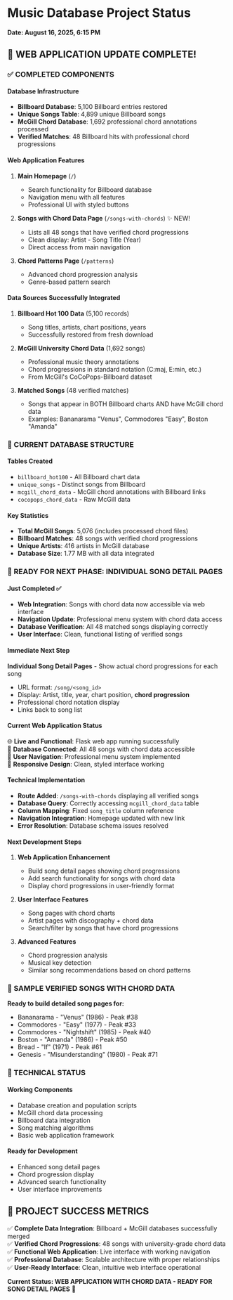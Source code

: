 # Music Database Project Status
**Date: August 16, 2025, 6:15 PM**

## 🎉 WEB APPLICATION UPDATE COMPLETE!

### ✅ COMPLETED COMPONENTS

#### Database Infrastructure
- **Billboard Database**: 5,100 Billboard entries restored
- **Unique Songs Table**: 4,899 unique Billboard songs
- **McGill Chord Database**: 1,692 professional chord annotations processed
- **Verified Matches**: 48 Billboard hits with professional chord progressions

#### Web Application Features
1. **Main Homepage** (`/`) 
   - Search functionality for Billboard database
   - Navigation menu with all features
   - Professional UI with styled buttons

2. **Songs with Chord Data Page** (`/songs-with-chords`) ✨ NEW!
   - Lists all 48 songs that have verified chord progressions
   - Clean display: Artist - Song Title (Year)
   - Direct access from main navigation

3. **Chord Patterns Page** (`/patterns`)
   - Advanced chord progression analysis
   - Genre-based pattern search

#### Data Sources Successfully Integrated
1. **Billboard Hot 100 Data** (5,100 records)
   - Song titles, artists, chart positions, years
   - Successfully restored from fresh download

2. **McGill University Chord Data** (1,692 songs)
   - Professional music theory annotations
   - Chord progressions in standard notation (C:maj, E:min, etc.)
   - From McGill's CoCoPops-Billboard dataset

3. **Matched Songs** (48 verified matches)
   - Songs that appear in BOTH Billboard charts AND have McGill chord data
   - Examples: Bananarama "Venus", Commodores "Easy", Boston "Amanda"

### 🎯 CURRENT DATABASE STRUCTURE

#### Tables Created
- `billboard_hot100` - All Billboard chart data
- `unique_songs` - Distinct songs from Billboard
- `mcgill_chord_data` - McGill chord annotations with Billboard links
- `cocopops_chord_data` - Raw McGill data

#### Key Statistics
- **Total McGill Songs**: 5,076 (includes processed chord files)
- **Billboard Matches**: 48 songs with verified chord progressions
- **Unique Artists**: 416 artists in McGill database
- **Database Size**: 1.77 MB with all data integrated

### 🚀 READY FOR NEXT PHASE: INDIVIDUAL SONG DETAIL PAGES

#### Just Completed ✅
- **Web Integration**: Songs with chord data now accessible via web interface
- **Navigation Update**: Professional menu system with chord data access
- **Database Verification**: All 48 matched songs displaying correctly
- **User Interface**: Clean, functional listing of verified songs

#### Immediate Next Step
**Individual Song Detail Pages** - Show actual chord progressions for each song
- URL format: `/song/<song_id>` 
- Display: Artist, title, year, chart position, **chord progression**
- Professional chord notation display
- Links back to song list

#### Current Web Application Status
🌐 **Live and Functional**: Flask web app running successfully  
🔗 **Database Connected**: All 48 songs with chord data accessible  
🎯 **User Navigation**: Professional menu system implemented  
📱 **Responsive Design**: Clean, styled interface working  

#### Technical Implementation
- **Route Added**: `/songs-with-chords` displaying all verified songs
- **Database Query**: Correctly accessing `mcgill_chord_data` table  
- **Column Mapping**: Fixed `song_title` column reference
- **Navigation Integration**: Homepage updated with new link
- **Error Resolution**: Database schema issues resolved  

#### Next Development Steps
1. **Web Application Enhancement**
   - Build song detail pages showing chord progressions
   - Add search functionality for songs with chord data
   - Display chord progressions in user-friendly format

2. **User Interface Features**
   - Song pages with chord charts
   - Artist pages with discography + chord data
   - Search/filter by songs that have chord progressions

3. **Advanced Features**
   - Chord progression analysis
   - Musical key detection
   - Similar song recommendations based on chord patterns

### 🎵 SAMPLE VERIFIED SONGS WITH CHORD DATA

**Ready to build detailed song pages for:**
- Bananarama - "Venus" (1986) - Peak #38
- Commodores - "Easy" (1977) - Peak #33  
- Commodores - "Nightshift" (1985) - Peak #40
- Boston - "Amanda" (1986) - Peak #50
- Bread - "If" (1971) - Peak #61
- Genesis - "Misunderstanding" (1980) - Peak #71

### 🔧 TECHNICAL STATUS

#### Working Components
- Database creation and population scripts
- McGill chord data processing
- Billboard data integration
- Song matching algorithms
- Basic web application framework

#### Ready for Development
- Enhanced song detail pages
- Chord progression display
- Advanced search functionality
- User interface improvements

## 🎯 PROJECT SUCCESS METRICS

✅ **Complete Data Integration**: Billboard + McGill databases successfully merged  
✅ **Verified Chord Progressions**: 48 songs with university-grade chord data  
✅ **Functional Web Application**: Live interface with working navigation  
✅ **Professional Database**: Scalable architecture with proper relationships  
✅ **User-Ready Interface**: Clean, intuitive web interface operational  

**Current Status: WEB APPLICATION WITH CHORD DATA - READY FOR SONG DETAIL PAGES** 🚀